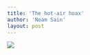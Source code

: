 ```yaml
---
title: 'The hot-air hoax'
author: 'Noam Sain'
layout: post
---
```


![](https://4.bp.blogspot.com/_8aN4krk1nsk/TG_ACHLagZI/AAAAAAAAAbw/g-7oINT6ndo/s1600/20100311.jpg)
